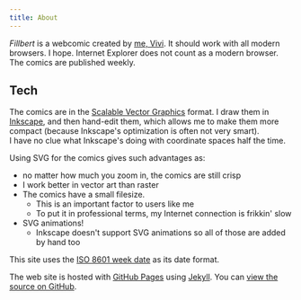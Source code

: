 ```yaml
---
title: About
---
```

<i>Fillbert</i> is a webcomic created by [me, Vivi](https://mincerafter42.github.io). It should work with all modern browsers. I hope. Internet Explorer does not count as a modern browser.  
The comics are published weekly.

## Tech

The comics are in the [Scalable Vector Graphics](https://www.w3.org/Graphics/SVG/) format. I draw them in [Inkscape](https://inkscape.org/), and then hand-edit them, which allows me to make them more compact (because Inkscape's optimization is often not very smart).  
I have no clue what Inkscape's doing with coordinate spaces half the time.

Using SVG for the comics gives such advantages as:
- no matter how much you zoom in, the comics are still crisp
- I work better in vector art than raster
- The comics have a small filesize.
  - This is an important factor to users like me
  - To put it in professional terms, my Internet connection is frikkin' slow
- SVG animations!
  - Inkscape doesn't support SVG animations so all of those are added by hand too

This site uses the [ISO 8601 week date](https://en.wikipedia.org/wiki/ISO_week_date) as its date format.

The web site is hosted with [GitHub Pages](https://pages.github.com/) using [Jekyll](https://jekyllrb.com). You can [view the source on GitHub](https://github.com/mincerafter42/fillbert).
